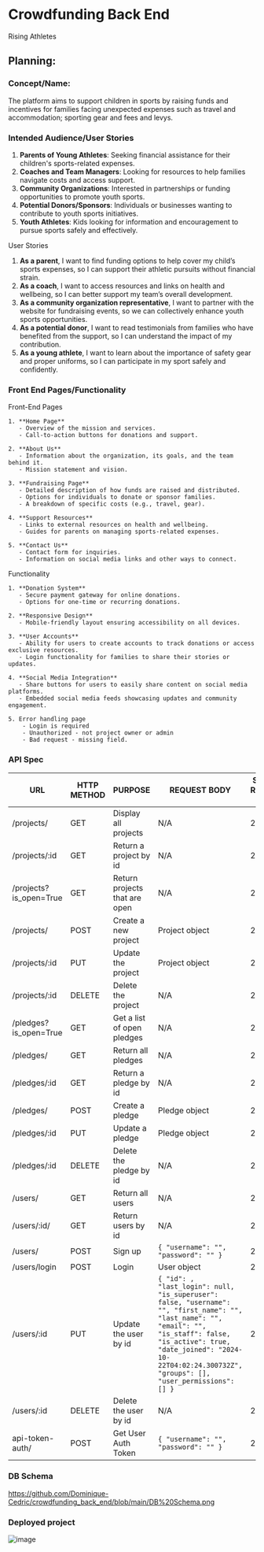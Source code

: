# Crowdfunding Back End
Rising Athletes
 
## Planning:
### Concept/Name: 
The platform aims to support children in sports by raising funds and incentives for families facing unexpected expenses such as travel and accommodation; sporting gear and fees and levys.
 
### Intended Audience/User Stories
 
1. **Parents of Young Athletes**: Seeking financial assistance for their children's sports-related expenses.
2. **Coaches and Team Managers**: Looking for resources to help families navigate costs and access support.
3. **Community Organizations**: Interested in partnerships or funding opportunities to promote youth sports.
4. **Potential Donors/Sponsors**: Individuals or businesses wanting to contribute to youth sports initiatives.
5. **Youth Athletes**: Kids looking for information and encouragement to pursue sports safely and effectively.
 
User Stories
1. **As a parent**, I want to find funding options to help cover my child’s sports expenses, so I can support their athletic pursuits without financial strain.
2. **As a coach**, I want to access resources and links on health and wellbeing, so I can better support my team’s overall development.
3. **As a community organization representative**, I want to partner with the website for fundraising events, so we can collectively enhance youth sports opportunities.
4. **As a potential donor**, I want to read testimonials from families who have benefited from the support, so I can understand the impact of my contribution.
5. **As a young athlete**, I want to learn about the importance of safety gear and proper uniforms, so I can participate in my sport safely and confidently.
 
### Front End Pages/Functionality
 
Front-End Pages
 
    1. **Home Page**
       - Overview of the mission and services.
       - Call-to-action buttons for donations and support.
    
    2. **About Us**
       - Information about the organization, its goals, and the team behind it.
       - Mission statement and vision.
    
    3. **Fundraising Page**
       - Detailed description of how funds are raised and distributed.
       - Options for individuals to donate or sponsor families.
       - A breakdown of specific costs (e.g., travel, gear).
    
    4. **Support Resources**
       - Links to external resources on health and wellbeing.
       - Guides for parents on managing sports-related expenses.
        
    5. **Contact Us**
       - Contact form for inquiries.
       - Information on social media links and other ways to connect.
 
Functionality
 
    1. **Donation System**
       - Secure payment gateway for online donations.
       - Options for one-time or recurring donations.  
        
    2. **Responsive Design**
       - Mobile-friendly layout ensuring accessibility on all devices.
    
    3. **User Accounts**
       - Ability for users to create accounts to track donations or access exclusive resources.
       - Login functionality for families to share their stories or updates.
    
    4. **Social Media Integration**
       - Share buttons for users to easily share content on social media platforms.
       - Embedded social media feeds showcasing updates and community engagement.
 
    5. Error handling page
        - Login is required
        - Unauthorized - not project owner or admin
        - Bad request - missing field.
    
    
 
 
 
### API Spec
| URL                    | HTTP METHOD | PURPOSE                             | REQUEST BODY                                             | SUCCESS RESPONSE CODE | Authentication/Authorization                                   |
|------------------------|-------------|-------------------------------------|---------------------------------------------------------|-----------------------|-----------------------------------------------------------------|
| /projects/             | GET         | Display all projects                | N/A                                                     | 200                   | N/A                                                             |
| /projects/:id          | GET         | Return a project by id              | N/A                                                     | 200                   | N/A                                                             |
| /projects?is_open=True | GET         | Return projects that are open       | N/A                                                     | 200                   | N/A                                                             |
| /projects/             | POST        | Create a new project                | Project object                                          | 201                   | Login required                                                  |
| /projects/:id          | PUT         | Update the project                  | Project object                                          | 200                   | Login required / Must be the project owner or admin            |
| /projects/:id          | DELETE      | Delete the project                  | N/A                                                     | 200                   | Login required / Must be the project owner or admin            |
| /pledges?is_open=True  | GET         | Get a list of open pledges         | N/A                                                     | 200                   | Login required / Must be the project owner or admin            |
| /pledges/             | GET         | Return all pledges                  | N/A                                                     | 200                   | N/A                                                             |
| /pledges/:id          | GET         | Return a pledge by id               | N/A                                                     | 200                   | N/A                                                             |
| /pledges/             | POST        | Create a pledge                     | Pledge object                                          | 201                   | Login required                                                  |
| /pledges/:id          | PUT         | Update a pledge                     | Pledge object                                          | 200                   | Login required / Must be the project owner or admin            |
| /pledges/:id          | DELETE      | Delete the pledge by id             | N/A                                                     | 200                   | Login required / Must be the project owner or admin            |
| /users/               | GET         | Return all users                    | N/A                                                     | 200                   | Login required / Must be the admin                              |
| /users/:id/           | GET         | Return users by id                  | N/A                                                     | 200                   |                                                                 |
| /users/               | POST        | Sign up                             | `{ "username": "", "password": "" }`                   | 201                   | N/A                                                             |
| /users/login          | POST        | Login                               | User object                                            | 200                   | N/A                                                             |
| /users/:id            | PUT         | Update the user by id              | `{ "id": , "last_login": null, "is_superuser": false, "username": "", "first_name": "", "last_name": "", "email": "", "is_staff": false, "is_active": true, "date_joined": "2024-10-22T04:02:24.300732Z", "groups": [], "user_permissions": [] }` | 200                   | Login required / Must be the project owner or admin            |
| /users/:id            | DELETE      | Delete the user by id              | N/A                                                     | 200                   | Login required / Must be the project owner or admin            |
| api-token-auth/       | POST        | Get User Auth Token                | `{ "username": "", "password": "" }`                   | 200                   | Login required / Must be the project owner or admin            |

 
### DB Schema
https://github.com/Dominique-Cedric/crowdfunding_back_end/blob/main/DB%20Schema.png


### Deployed project 
![image](https://github.com/user-attachments/assets/247768e1-4cbb-439a-b110-9b25400b4f77)


